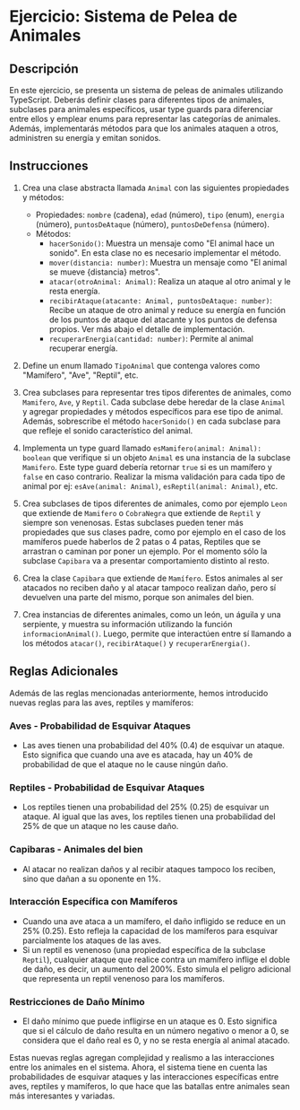 # Ejercicio: Sistema de Pelea de Animales

## Descripción

En este ejercicio, se presenta un sistema de peleas de animales utilizando TypeScript. 
Deberás definir clases para diferentes tipos de animales, subclases para animales específicos, usar type guards para diferenciar entre ellos y emplear enums para representar las categorías de animales. Además, implementarás métodos para que los animales ataquen a otros, administren su energía y emitan sonidos.

## Instrucciones

1. Crea una clase abstracta llamada `Animal` con las siguientes propiedades y métodos:
   - Propiedades: `nombre` (cadena), `edad` (número), `tipo` (enum), `energia` (número), `puntosDeAtaque` (número), `puntosDeDefensa` (número).
   - Métodos: 
     - `hacerSonido()`: Muestra un mensaje como "El animal hace un sonido". En esta clase no es necesario implementar el método.
     - `mover(distancia: number)`: Muestra un mensaje como "El animal se mueve {distancia} metros".
     - `atacar(otroAnimal: Animal)`: Realiza un ataque al otro animal y le resta energía.
     - `recibirAtaque(atacante: Animal, puntosDeAtaque: number)`: Recibe un ataque de otro animal y reduce su energía en función de los puntos de ataque del atacante y los puntos de defensa propios. Ver más abajo el detalle de implementación.
     - `recuperarEnergia(cantidad: number)`: Permite al animal recuperar energía.

2. Define un enum llamado `TipoAnimal` que contenga valores como "Mamífero", "Ave", "Reptil", etc.

3. Crea subclases para representar tres tipos diferentes de animales, como `Mamifero`, `Ave`, y `Reptil`. Cada subclase debe heredar de la clase `Animal` y agregar propiedades y métodos específicos para ese tipo de animal. Además, sobrescribe el método `hacerSonido()` en cada subclase para que refleje el sonido característico del animal.

4. Implementa un type guard llamado `esMamifero(animal: Animal): boolean` que verifique si un objeto `Animal` es una instancia de la subclase `Mamifero`. Este type guard debería retornar `true` si es un mamífero y `false` en caso contrario. Realizar la misma validación para cada tipo de animal por ej: `esAve(animal: Animal)`, `esReptil(animal: Animal)`, etc.

5. Crea subclases de tipos diferentes de animales, como por ejemplo `Leon` que extiende de `Mamifero` o `CobraNegra` que extiende de `Reptil` y siempre son venenosas. Estas subclases pueden tener más propiedades que sus clases padre, como por ejemplo en el caso de los mamíferos puede haberlos de 2 patas o 4 patas, Reptiles que se arrastran o caminan por poner un ejemplo. Por el momento sólo la subclase `Capibara` va a presentar comportamiento distinto al resto.

6. Crea la clase `Capibara` que extiende de `Mamífero`. Estos animales al ser atacados no reciben daño y al atacar tampoco realizan daño, pero sí devuelven una parte del mismo, porque son animales del bien.

7. Crea instancias de diferentes animales, como un león, un águila y una serpiente, y muestra su información utilizando la función `informacionAnimal()`. Luego, permite que interactúen entre sí llamando a los métodos `atacar()`, `recibirAtaque()` y `recuperarEnergia()`.

## Reglas Adicionales

Además de las reglas mencionadas anteriormente, hemos introducido nuevas reglas para las aves, reptiles y mamíferos:

### Aves - Probabilidad de Esquivar Ataques

- Las aves tienen una probabilidad del 40% (0.4) de esquivar un ataque. Esto significa que cuando una ave es atacada, hay un 40% de probabilidad de que el ataque no le cause ningún daño.

### Reptiles - Probabilidad de Esquivar Ataques

- Los reptiles tienen una probabilidad del 25% (0.25) de esquivar un ataque. Al igual que las aves, los reptiles tienen una probabilidad del 25% de que un ataque no les cause daño.

### Capibaras - Animales del bien
- Al atacar no realizan daños y al recibir ataques tampoco los reciben, sino que dañan a su oponente en 1%.

### Interacción Específica con Mamíferos

- Cuando una ave ataca a un mamífero, el daño infligido se reduce en un 25% (0.25). Esto refleja la capacidad de los mamíferos para esquivar parcialmente los ataques de las aves.
- Si un reptil es venenoso (una propiedad específica de la subclase `Reptil`), cualquier ataque que realice contra un mamífero inflige el doble de daño, es decir, un aumento del 200%. Esto simula el peligro adicional que representa un reptil venenoso para los mamíferos.

### Restricciones de Daño Mínimo

- El daño mínimo que puede infligirse en un ataque es 0. Esto significa que si el cálculo de daño resulta en un número negativo o menor a 0, se considera que el daño real es 0, y no se resta energía al animal atacado.

Estas nuevas reglas agregan complejidad y realismo a las interacciones entre los animales en el sistema. Ahora, el sistema tiene en cuenta las probabilidades de esquivar ataques y las interacciones específicas entre aves, reptiles y mamíferos, lo que hace que las batallas entre animales sean más interesantes y variadas.

